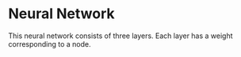 
# Neural Network

This neural network consists of three layers. Each layer has a weight corresponding to a node.
